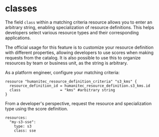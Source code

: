 # classes

The field `class` within a matching criteria resource allows you to enter an arbitrary string, enabling specialization of resource definitions. This helps developers select various resource types and their corresponding applications.

The official usage for this feature is to customize your resource definition with different properties, allowing developers to use scores when making requests from the catalog. It is also possible to use this to organize resources by team or business unit, as the string is arbitrary.

As a platform engineer, configure your matching criteria:

```
resource "humanitec_resource_definition_criteria" "s3_kms" {
  resource_definition_id = humanitec_resource_definition.s3_kms.id
  class                  = "kms" #arbitrary string
}
```

From a developer's perspective, request the resource and specialization type using the score definition.

```
resources:
  "my-s3-sse":
    type: s3
    class: sse
```